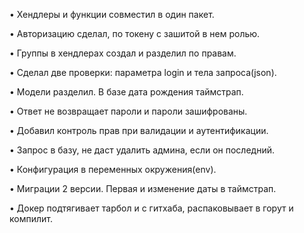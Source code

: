 •	Хендлеры и функции совместил в один пакет.

•	Авторизацию сделал, по токену с зашитой в нем ролью.

•	Группы в хендлерах создал и разделил по правам. 

•	Сделал две проверки: параметра login и тела запроса(json).

•	Модели разделил. В базе дата рождения таймстрап.

•	Ответ не возвращает пароли и пароли зашифрованы.

•	Добавил контроль прав при валидации и аутентификации.

•	Запрос в базу, не даст удалить админа, если он последний.

•	Конфигурация в переменных окружения(env).

•	Миграции 2 версии. Первая и изменение даты в таймстрап.

•	Докер подтягивает тарбол и с гитхаба, распаковывает в горут и компилит.
